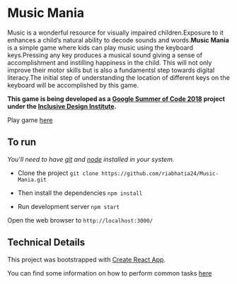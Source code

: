 # Music Mania

Music is a wonderful resource for visually impaired children.Exposure to it enhances a child’s natural ability to decode sounds and words.**Music Mania** is a simple game where kids can play music using the keyboard keys.Pressing any key produces a musical sound giving a sense of accomplishment and instilling happiness in the child. This will not only improve their motor skills but is also a fundamentsl step towards digital literacy.The initial step of understanding the location of different keys on the keyboard will be accomplished by this game.

**This game is being developed as a [Google Summer of Code 2018](https://summerofcode.withgoogle.com/) project under the [Inclusive Design Institute](https://inclusivedesign.ca/).**

Play game [here](https://build-odeglceahu.now.sh/)


## To run
*You'll need to have [git](https://git-scm.com/) and [node](https://nodejs.org/en/) installed in your system.*

- Clone the project
`git clone https://github.com/riabhatia24/Music-Mania.git`

- Then install the dependencies
`npm install`

- Run development server
`npm start`

Open the web browser to `http://localhost:3000/`



## Technical Details

This project was bootstrapped with [Create React App](https://github.com/facebookincubator/create-react-app).

You can find some information on how to perform common tasks [here](https://github.com/riabhatia24/Music-Mania/blob/master/Create_React_App.md)
